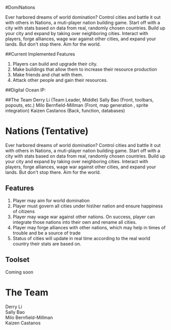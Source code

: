 #DomiNations

Ever harbored dreams of world domination? Control cities and battle it out with others in Nations, a muti-player nation building game. Start off with a city with stats based on data from real, randomly chosen countries. Build up your city and expand by taking over neighboring cities. Interact with  players, forge alliances, wage war against other cities, and expand your lands. But don't stop there. Aim for the world.

##Current Implemented Features
1. Players can build and upgrade their city.
2. Make buildings that allow them to increase their resource production
3. Make friends and chat with them.
4. Attack other people and gain their resources.

##Digital Ocean IP:

##The Team
Derry Li (Team Leader, Middle)
Sally Bao	(Front, toolbars, popouts, etc.)
Milo Bernfield-Millman	(Front, map generation , sprite integration)
Kaizen Castanos	 (Back, function, databases)








# Nations (Tentative)

Ever harbored dreams of world domination? Control cities and battle it out with others in Nations, a muti-player nation building game. Start off with a city with stats based on data from real, randomly chosen countries. Build up your city and expand by taking over neighboring cities. Interact with  players, forge alliances, wage war against other cities, and expand your lands. But don't stop there. Aim for the world.

## Features

1. Player may aim for world domination
2. Player must govern all cities under his\her nation and ensure happiness of citizens
3. Player may wage war against other nations. On success, player can integrate those nations into their own and rename all cities.
4. Player may forge alliances with other nations, which may help in times of trouble and be a source of trade
5. Status of cities will update in real time according to the real world country their stats are based on. 


## Toolset

Coming soon

# The Team

Derry Li	
Sally Bao	
Milo Bernfield-Millman	
Kaizen Castanos	
